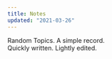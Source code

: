 ```yaml
---
title: Notes
updated: "2021-03-26"
---
```


<p class="subtitle is-size-5 is-italic">Random Topics. A simple record.<br/>Quickly written. Lightly edited.</p>
